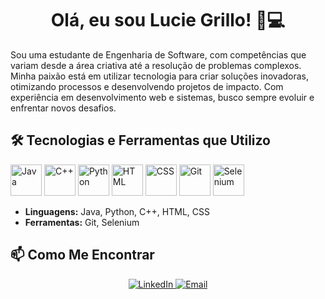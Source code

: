 <div align="center">

# Olá, eu sou Lucie Grillo! 🎨💻

</div>

Sou uma estudante de Engenharia de Software, com competências que variam desde a área criativa até a resolução de problemas complexos. Minha paixão está em utilizar tecnologia para criar soluções inovadoras, otimizando processos e desenvolvendo projetos de impacto. Com experiência em desenvolvimento web e sistemas, busco sempre evoluir e enfrentar novos desafios.

## 🛠️ Tecnologias e Ferramentas que Utilizo

<div>
  <img src="https://img.icons8.com/color/48/000000/java-coffee-cup-logo.png" alt="Java" width="50"/>
  <img src="https://img.icons8.com/color/48/000000/c-plus-plus-logo.png" alt="C++" width="50"/> 
  <img src="https://img.icons8.com/color/48/000000/python.png" alt="Python" width="50"/> 
  <img src="https://img.icons8.com/color/48/000000/html-5.png" alt="HTML" width="50"/> 
  <img src="https://img.icons8.com/color/48/000000/css3.png" alt="CSS" width="50"/> 
  <img src="https://img.icons8.com/color/48/000000/git.png" alt="Git" width="50"/>
  <img src="https://img.icons8.com/color/48/000000/selenium-test-automation.png" alt="Selenium" width="50"/>
</div>

- **Linguagens:** Java, Python, C++, HTML, CSS
- **Ferramentas:** Git, Selenium

## 📫 Como Me Encontrar

<div align="center">
  <a href="https://www.linkedin.com/in/lucie-grillo-577051315/" target="_blank">
    <img src="https://img.icons8.com/color/48/000000/linkedin.png" alt="LinkedIn"/>
  </a>
  <a href="mailto:luciegrilloaq@gmail.com" target="_blank">
    <img src="https://img.icons8.com/color/48/000000/gmail-new.png" alt="Email"/>
  </a>
</div>
